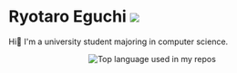# Ryotaro Eguchi <img width="" src="https://komarev.com/ghpvc/?username=janzeri" />

Hi👋 I'm a university student majoring in computer science.

<div align="center">
  <img width="" src="https://github-readme-stats.vercel.app/api/top-langs/?username=janzeri&layout=compact&hide_title=1&card_width=300&hide=pascal" alt="Top language used in my repos" />
</div>
